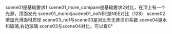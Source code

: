 scene01是基础要求1
scene01_more_compare是基础要求2对比，在顶上有一个光源，顶面发光
scene01_more与scene01_noNEE是NEE对比（128）
scene02增加光滑面材质球
scene03_nof与scene03是对比有无菲涅尔系数
scene04是水和玻璃,右边玻璃
scene03与scene04对比，可以看0°
